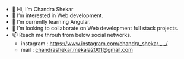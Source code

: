 - 👋 Hi, I’m Chandra Shekar
- 👀 I’m interested in Web development.
- 🌱 I’m currently learning Angular.
- 💞️ I’m looking to collaborate on Web development full stack projects.
- 📫 Reach me throuh from below social networks.
    - instagram : https://www.instagram.com/chandra_shekar._._/
    - mail : chandrashekar.mekala2001@gmail.com
    

<!---
ChandraShekar-hub18/ChandraShekar-hub18 is a ✨ special ✨ repository because its `README.md` (this file) appears on your GitHub profile.
You can click the Preview link to take a look at your changes.
--->
